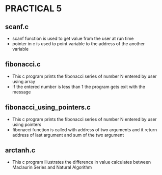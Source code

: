 # PRACTICAL 5

## scanf.c

- scanf function is used to get value from the user at run time
- pointer in c is used to point variable to the address of the another variable

## fibonacci.c

- This c program prints the fibonacci series of number N entered by user using array
- If the entered number is less than 1 the program gets exit with the message

## fibonacci_using_pointers.c

- This c program prints the fibonacci series of number N entered by user using pointers
- fibonacci function is called with address of two arguments and it return address of last argument and sum of the two argument

## arctanh.c

- This c program illustrates the difference in value calculates between Maclaurin Series and Natural Algorithm
 
